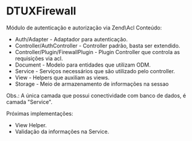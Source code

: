 DTUXFirewall
============

Módulo de autenticação e autorização via Zend\Acl
Conteúdo:
- Auth/Adapter - Adaptador para autenticação.
- Controller/AuthController - Controller padrão, basta ser extendido.
- Controller/Plugin/FirewallPlugin - Plugin Controller que controla as requisições via acl.
- Document - Modelo para entidades que utilizam ODM.
- Service - Serviços necessários que são utilizado pelo controller.
- View - Helpers que auxiliam as views.
- Storage - Meio de armazenamento de informações na sessao

Obs.: A única camada que possui conectividade com banco de dados, é camada "Service".

Próximas implementações:
- View Helper.
- Validação da informações na Service.